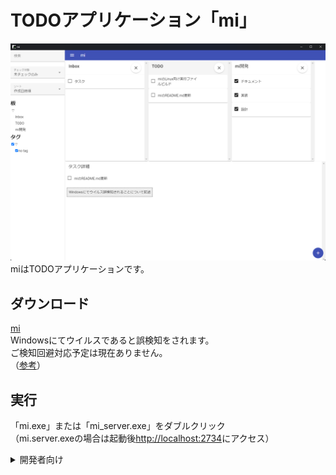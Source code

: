 # TODOアプリケーション「mi」
![mi](https://raw.githubusercontent.com/mt3hr/mi/main/document/img/mi.png)  
miはTODOアプリケーションです。  

## ダウンロード
[mi](https://github.com/mt3hr/mi/releases/latest)  
Windowsにてウイルスであると誤検知をされます。  
ご検知回避対応予定は現在ありません。  
（[参考](https://zenn.dev/akb428/articles/a7fdcd2614e366)）  

## 実行
「mi.exe」または「mi_server.exe」をダブルクリック  
（mi.server.exeの場合は起動後[http://localhost:2734](http://localhost:2734)にアクセス）  

<details>
<summary>開発者向け</summary>

開発者向けと言いつつ自分向けです。  
ビルドに必要パッケージを公開していないのでビルド不可能だと思います。  

### 開発環境

### セットアップ
1. Golang バージョン1.20の開発環境を用意する  
2. Cコンパイラを用意する（cgo使用のため）  
3. Node.js バージョン18.12.1の開発環境を用意する  
4. 以下のスクリプトを実行する  
```
npm i
```

### ビルド・インストール

アプリケーションインストール  
```
npm run install_app
```

サーバインストール  
```
npm run install_build
```
</details>